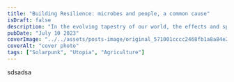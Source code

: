 ```yaml
---
title: "Building Resilience: microbes and people, a common cause"
isDraft: false
description: "In the evolving tapestry of our world, the effects and spatial consequences of change unveil a profound dance between human influence and the interconnectedness of existence."
pubDate: "July 10 2023"
coverImage: "../../assets/posts-image/original_571001cccc2468fb1a8a84e2e8edce0f.png"
coverAlt: "cover photo"
tags: ["Solarpunk", "Utopia", "Agriculture"]
---
```


sdsadsa